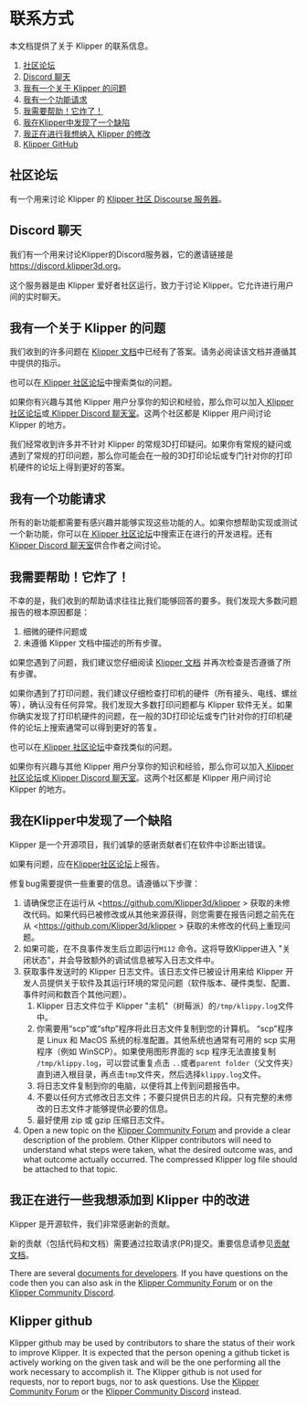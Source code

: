 # 联系方式

本文档提供了关于 Klipper 的联系信息。

1. [社区论坛](#community-forum)
1. [Discord 聊天](#discord-chat)
1. [我有一个关于 Klipper 的问题](#i-have-a-question-about-klipper)
1. [我有一个功能请求](#i-have-a-feature-request)
1. [我需要帮助！它炸了！](#help-it-doesnt-work)
1. [我在Klipper中发现了一个缺陷](#i-found-a-bug-in-the-klipper-software)
1. [我正在进行我想纳入 Klipper 的修改](#i-am-making-changes-that-id-like-to-include-in-klipper)
1. [Klipper GitHub](#klipper-github)

## 社区论坛

有一个用来讨论 Klipper 的 [Klipper 社区 Discourse 服务器](https://community.klipper3d.org)。

## Discord 聊天

我们有一个用来讨论Klipper的Discord服务器，它的邀请链接是 <https://discord.klipper3d.org>。

这个服务器是由 Klipper 爱好者社区运行，致力于讨论 Klipper。它允许进行用户间的实时聊天。

## 我有一个关于 Klipper 的问题

我们收到的许多问题在 [Klipper 文档](Overview.md)中已经有了答案。请务必阅读该文档并遵循其中提供的指示。

也可以在[ Klipper 社区论坛](#community-forum)中搜索类似的问题。

如果你有兴趣与其他 Klipper 用户分享你的知识和经验，那么你可以加入[ Klipper 社区论坛](#community-forum)或[ Klipper Discord 聊天室](#discord-chat)。这两个社区都是 Klipper 用户间讨论 Klipper 的地方。

我们经常收到许多并不针对 Klipper 的常规3D打印疑问。如果你有常规的疑问或遇到了常规的打印问题，那么你可能会在一般的3D打印论坛或专门针对你的打印机硬件的论坛上得到更好的答案。

## 我有一个功能请求

所有的新功能都需要有感兴趣并能够实现这些功能的人。如果你想帮助实现或测试一个新功能，你可以在[ Klipper 社区论坛](#community-forum)中搜索正在进行的开发进程。还有[Klipper Discord 聊天室](#discord-chat)供合作者之间讨论。

## 我需要帮助！它炸了！

不幸的是，我们收到的帮助请求往往比我们能够回答的要多。我们发现大多数问题报告的根本原因都是：

1. 细微的硬件问题或
1. 未遵循 Klipper 文档中描述的所有步骤。

如果您遇到了问题，我们建议您仔细阅读 [Klipper 文档](Overview.md) 并再次检查是否遵循了所有步骤。

如果你遇到了打印问题，我们建议仔细检查打印机的硬件（所有接头、电线、螺丝等），确认没有任何异常。我们发现大多数打印问题都与 Klipper 软件无关。如果你确实发现了打印机硬件的问题，在一般的3D打印论坛或专门针对你的打印机硬件的论坛上搜索通常可以得到更好的答复。

也可以在[ Klipper 社区论坛](#community-forum)中查找类似的问题。

如果你有兴趣与其他 Klipper 用户分享你的知识和经验，那么你可以加入[ Klipper 社区论坛](#community-forum)或[ Klipper Discord 聊天室](#discord-chat)。这两个社区都是 Klipper 用户间讨论 Klipper 的地方。

## 我在Klipper中发现了一个缺陷

Klipper 是一个开源项目，我们诚挚的感谢贡献者们在软件中诊断出错误。

如果有问题，应在[Klipper社区论坛](#community-forum)上报告。

修复bug需要提供一些重要的信息。请遵循以下步骤：

1. 请确保您正在运行从 <https://github.com/Klipper3d/klipper > 获取的未修改代码。如果代码已被修改或从其他来源获得，则您需要在报告问题之前先在从 <https://github.com/Klipper3d/klipper > 获取的未修改的代码上重现问题。
1. 如果可能，在不良事件发生后立即运行`M112` 命令。这将导致Klipper进入 "关闭状态"，并会导致额外的调试信息被写入日志文件中。
1. 获取事件发送时的 Klipper 日志文件。该日志文件已被设计用来给 Klipper 开发人员提供关于软件及其运行环境的常见问题（软件版本、硬件类型、配置、事件时间和数百个其他问题）。
   1. Klipper 日志文件位于 Klipper "主机"（树莓派）的`/tmp/klippy.log`文件中。
   1. 你需要用“scp”或“sftp”程序将此日志文件复制到您的计算机。 “scp”程序是 Linux 和 MacOS 系统的标准配置。其他系统也通常有可用的 scp 实用程序（例如 WinSCP）。如果使用图形界面的 scp 程序无法直接复制 `/tmp/klippy.log`，可以尝试重复点击 `..`或者`parent folder`（父文件夹）直到进入根目录，再点击`tmp`文件夹，然后选择`klippy.log`文件。
   1. 将日志文件复制到你的电脑，以便将其上传到问题报告中。
   1. 不要以任何方式修改日志文件；不要只提供日志的片段。只有完整的未修改的日志文件才能够提供必要的信息。
   1. 最好使用 zip 或 gzip 压缩日志文件。
1. Open a new topic on the [Klipper Community Forum](#community-forum) and provide a clear description of the problem. Other Klipper contributors will need to understand what steps were taken, what the desired outcome was, and what outcome actually occurred. The compressed Klipper log file should be attached to that topic.

## 我正在进行一些我想添加到 Klipper 中的改进

Klipper 是开源软件，我们非常感谢新的贡献。

新的贡献（包括代码和文档）需要通过拉取请求(PR)提交。重要信息请参见[贡献文档](CONTRIBUTING.md)。

There are several [documents for developers](Overview.md#developer-documentation). If you have questions on the code then you can also ask in the [Klipper Community Forum](#community-forum) or on the [Klipper Community Discord](#discord-chat).

## Klipper github

Klipper github may be used by contributors to share the status of their work to improve Klipper. It is expected that the person opening a github ticket is actively working on the given task and will be the one performing all the work necessary to accomplish it. The Klipper github is not used for requests, nor to report bugs, nor to ask questions. Use the [Klipper Community Forum](#community-forum) or the [Klipper Community Discord](#discord-chat) instead.
